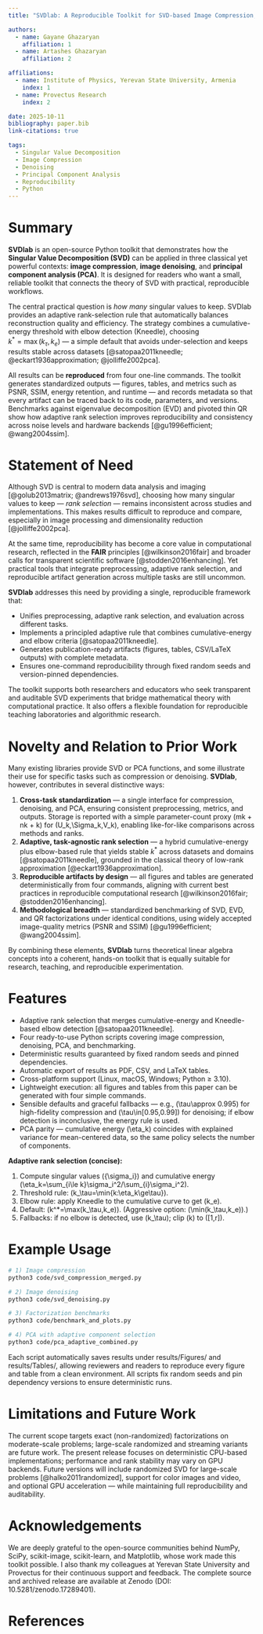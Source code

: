 ```yaml
---
title: "SVDlab: A Reproducible Toolkit for SVD-based Image Compression, Denoising, and PCA with Adaptive Rank Selection"

authors:
  - name: Gayane Ghazaryan
    affiliation: 1
  - name: Artashes Ghazaryan
    affiliation: 2

affiliations:
  - name: Institute of Physics, Yerevan State University, Armenia
    index: 1
  - name: Provectus Research
    index: 2

date: 2025-10-11
bibliography: paper.bib
link-citations: true

tags:
  - Singular Value Decomposition
  - Image Compression
  - Denoising
  - Principal Component Analysis
  - Reproducibility
  - Python
---
```




# Summary

**SVDlab** is an open-source Python toolkit that demonstrates how the **Singular Value Decomposition (SVD)** can be applied in three classical yet powerful contexts: **image compression**, **image denoising**, and **principal component analysis (PCA)**. It is designed for readers who want a small, reliable toolkit that connects the theory of SVD with practical, reproducible workflows.  

The central practical question is *how many* singular values to keep. SVDlab provides an adaptive rank-selection rule that automatically balances reconstruction quality and efficiency. The strategy combines a cumulative-energy threshold with elbow detection (Kneedle), choosing  
$k^* = \max(k_\tau, k_e)$ — a simple default that avoids under-selection and keeps results stable across datasets [@satopaa2011kneedle; @eckart1936approximation; @jolliffe2002pca].

All results can be **reproduced** from four one-line commands. The toolkit generates standardized outputs — figures, tables, and metrics such as PSNR, SSIM, energy retention, and runtime — and records metadata so that every artifact can be traced back to its code, parameters, and versions. Benchmarks against eigenvalue decomposition (EVD) and pivoted thin QR show how adaptive rank selection improves reproducibility and consistency across noise levels and hardware backends [@gu1996efficient; @wang2004ssim].

# Statement of Need

Although SVD is central to modern data analysis and imaging [@golub2013matrix; @andrews1976svd], choosing how many singular values to keep — *rank selection* — remains inconsistent across studies and implementations. This makes results difficult to reproduce and compare, especially in image processing and dimensionality reduction [@jolliffe2002pca].  

At the same time, reproducibility has become a core value in computational research, reflected in the **FAIR** principles [@wilkinson2016fair] and broader calls for transparent scientific software [@stodden2016enhancing]. Yet practical tools that integrate preprocessing, adaptive rank selection, and reproducible artifact generation across multiple tasks are still uncommon.

**SVDlab** addresses this need by providing a single, reproducible framework that:
- Unifies preprocessing, adaptive rank selection, and evaluation across different tasks.  
- Implements a principled adaptive rule that combines cumulative-energy and elbow criteria [@satopaa2011kneedle].  
- Generates publication-ready artifacts (figures, tables, CSV/LaTeX outputs) with complete metadata.  
- Ensures one-command reproducibility through fixed random seeds and version-pinned dependencies.  

The toolkit supports both researchers and educators who seek transparent and auditable SVD experiments that bridge mathematical theory with computational practice. It also offers a flexible foundation for reproducible teaching laboratories and algorithmic research.

# Novelty and Relation to Prior Work

Many existing libraries provide SVD or PCA functions, and some illustrate their use for specific tasks such as compression or denoising. **SVDlab**, however, contributes in several distinctive ways:

1. **Cross-task standardization** — a single interface for compression, denoising, and PCA, ensuring consistent preprocessing, metrics, and outputs. Storage is reported with a simple parameter-count proxy \(mk + nk + k\) for \(U_k,\Sigma_k,V_k\), enabling like-for-like comparisons across methods and ranks.  
2. **Adaptive, task-agnostic rank selection** — a hybrid cumulative-energy plus elbow-based rule that yields stable $k^*$ across datasets and domains [@satopaa2011kneedle], grounded in the classical theory of low-rank approximation [@eckart1936approximation].  
3. **Reproducible artifacts by design** — all figures and tables are generated deterministically from four commands, aligning with current best practices in reproducible computational research [@wilkinson2016fair; @stodden2016enhancing].  
4. **Methodological breadth** — standardized benchmarking of SVD, EVD, and QR factorizations under identical conditions, using widely accepted image-quality metrics (PSNR and SSIM) [@gu1996efficient; @wang2004ssim].  

By combining these elements, **SVDlab** turns theoretical linear algebra concepts into a coherent, hands-on toolkit that is equally suitable for research, teaching, and reproducible experimentation.

# Features

- Adaptive rank selection that merges cumulative-energy and Kneedle-based elbow detection [@satopaa2011kneedle].  
- Four ready-to-use Python scripts covering image compression, denoising, PCA, and benchmarking.  
- Deterministic results guaranteed by fixed random seeds and pinned dependencies.  
- Automatic export of results as PDF, CSV, and LaTeX tables.  
- Cross-platform support (Linux, macOS, Windows; Python ≥ 3.10).  
- Lightweight execution: all figures and tables from this paper can be generated with four simple commands.  
- Sensible defaults and graceful fallbacks — e.g., \(\tau\approx 0.995\) for high-fidelity compression and \(\tau\in[0.95,0.99]\) for denoising; if elbow detection is inconclusive, the energy rule is used.  
- PCA parity — cumulative energy \(\eta_k\) coincides with explained variance for mean-centered data, so the same policy selects the number of components.

**Adaptive rank selection (concise):**
1) Compute singular values \(\{\sigma_i\}\) and cumulative energy \(\eta_k=\sum_{i\le k}\sigma_i^2/\sum_{i}\sigma_i^2\).  
2) Threshold rule: \(k_\tau=\min\{k:\eta_k\ge\tau\}\).  
3) Elbow rule: apply Kneedle to the cumulative curve to get \(k_e\).  
4) Default: \(k^*=\max(k_\tau,k_e)\). (Aggressive option: \(\min(k_\tau,k_e)\).)  
5) Fallbacks: if no elbow is detected, use \(k_\tau\); clip \(k\) to \([1,r]\).

# Example Usage

```bash
# 1) Image compression
python3 code/svd_compression_merged.py

# 2) Image denoising
python3 code/svd_denoising.py

# 3) Factorization benchmarks
python3 code/benchmark_and_plots.py

# 4) PCA with adaptive component selection
python3 code/pca_adaptive_combined.py
```
Each script automatically saves results under results/Figures/ and results/Tables/, allowing reviewers and readers to reproduce every figure and table from a clean environment. All scripts fix random seeds and pin dependency versions to ensure deterministic runs.

# Limitations and Future Work
The current scope targets exact (non-randomized) factorizations on moderate-scale problems; large-scale randomized and streaming variants are future work. The present release focuses on deterministic CPU-based implementations; performance and rank stability may vary on GPU backends. Future versions will include randomized SVD for large-scale problems [@halko2011randomized], support for color images and video, and optional GPU acceleration — while maintaining full reproducibility and auditability.

# Acknowledgements
We are deeply grateful to the open-source communities behind NumPy, SciPy, scikit-image, scikit-learn, and Matplotlib, whose work made this toolkit possible. I also thank my colleagues at Yerevan State University and Provectus for their continuous support and feedback. The complete source and archived release are available at Zenodo (DOI: 10.5281/zenodo.17289401).

# References